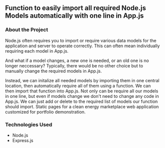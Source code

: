 ## Function to easily import all required Node.js Models automatically with one line in App.js

### About the Project

Node.js often requires you to import or require various data models for the application and server to operate correctly. This can often mean individually requiring each model in App.js.

And what if a model changes, a new one is needed, or an old one is no longer neccessary? Typically, there would be no other choice but to manually change the required models in App.js.

Instead, we can initalize all needed models by importing them in one central location, then automatically require all of them using a function. We can then import that function into App.js.
Not only can be require all our models in one line, but even if models change we don't need to change any code in App.js. We can just add or delete to the required list of models our function should import.
Static pages for a clean energy marketplace web application customized for portfolio demonstration. 

### Technologies Used
- Node.js
- Express.js